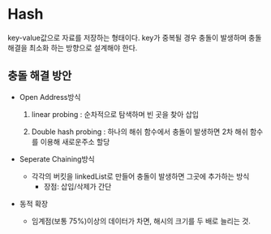 # Hash

key-value값으로 자료를 저장하는 형태이다. key가 중복될 경우 충돌이 발생하며 충돌 해결을 최소화 하는 방향으로 설계해야 한다.

## 충돌 해결 방안

- Open Address방식

  1. linear probing : 순차적으로 탐색하며 빈 곳을 찾아 삽입

  2. Double hash probing : 하나의 해쉬 함수에서 충돌이 발생하면 2차 해쉬 함수를 이용해 새로운주소 할당

- Seperate Chaining방식

  - 각각의 버킷을 linkedList로 만들어 충돌이 발생하면 그곳에 추가하는 방식
    - 장점: 삽입/삭제가 간단

- 동적 확장
  - 임계점(보통 75%)이상의 데이터가 차면, 해시의 크기를 두 배로 늘리는 것.
